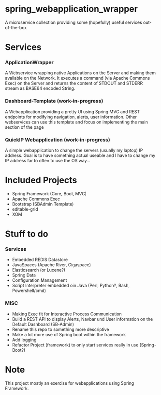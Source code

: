 # spring_webapplication_wrapper
A microservice collection providing some (hopefully) useful services out-of-the-box

# Services
### ApplicationWrapper
A Webservice wrapping native Applications on the Server and making them available on the Network. It executes a command (via Apache Commons Exec) on the Server and returns the content of STDOUT and STDERR stream as BASE64 encoded String.
### Dashboard-Template (work-in-progress)
A Webapplication providing a pretty UI using Spring MVC and REST endpoints for modifying navigation, alerts, user information. Other webservices can use this template and focus on implementing the main section of the page
### QuickIP Webapplication (work-in-progress)
A simple webapplication to change the servers (usually my laptop) IP address. Goal is to have something actual useable and I have to change my IP address far to often to use the OS way...


# Included Projects
* Spring Framework (Core, Boot, MVC)
* Apache Commons Exec
* Bootstrap (SBAdmin Template)
* editable-grid
* XOM

# Stuff to do
### Services
* Embedded REDIS Datastore
* JavaSpaces (Apache River, Gigaspace)
* Elasticsearch (or Lucene?)
* Spring Data
* Configuration Management
* Script Interpreter embedded oin Java (Perl, Python?, Bash, Powershell/cmd)

### MISC
* Making Exec fit for Interactive Process Communication
* Build a REST API to display Alerts, Navbar und User information on the Default Dashboard (SB-Admin)
* Rename this repo to something more descriptive
* Make a lot more use of Spring boot within the framework
* Add logging
* Refactor Project (framework) to only start services really in use (Spring-Boot?)


# Note
This project mostly an exercise for webapplications using Spring Framework.
